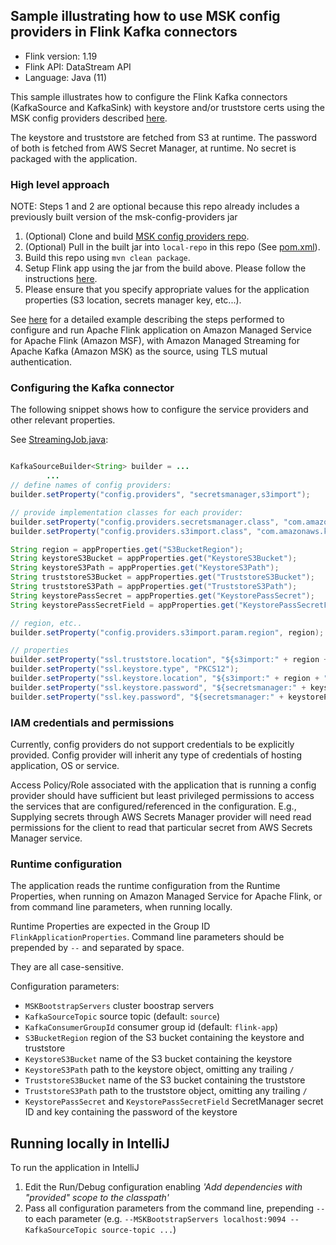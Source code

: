 ## Sample illustrating how to use MSK config providers in Flink Kafka connectors

* Flink version: 1.19
* Flink API: DataStream API
* Language: Java (11)

This sample illustrates how to configure the Flink Kafka connectors (KafkaSource and KafkaSink) with keystore and/or truststore certs using the MSK config providers described [here](https://github.com/aws-samples/msk-config-providers).

The keystore and truststore are fetched from S3 at runtime.
The password of both is fetched from AWS Secret Manager, at runtime.
No secret is packaged with the application.

### High level approach

NOTE: Steps 1 and 2 are optional because this repo already includes a previously built version of the msk-config-providers jar

1. (Optional) Clone and build [MSK config providers repo](https://github.com/aws-samples/msk-config-providers).
2. (Optional) Pull in the built jar into `local-repo` in this repo (See [pom.xml](pom.xml)).
3. Build this repo using `mvn clean package`.
4. Setup Flink app using the jar from the build above. Please follow the instructions [here](https://docs.aws.amazon.com/managed-flink/latest/java/getting-started.html).
5. Please ensure that you specify appropriate values for the application properties (S3 location, secrets manager key, etc...).

See [here](docs/FLINKAPP_MSF_MTLS_SAMPLE.md) for a detailed example describing the steps performed to configure and run Apache Flink application on Amazon Managed Service for Apache Flink (Amazon MSF), with Amazon Managed Streaming for Apache Kafka (Amazon MSK) as the source, using TLS mutual authentication.

### Configuring the Kafka connector

The following snippet shows how to configure the service providers and other relevant properties.

See [StreamingJob.java](src/main/java/com/amazonaws/services/msf/StreamingJob.java):

```java

KafkaSourceBuilder<String> builder = ...
        ...
// define names of config providers:
builder.setProperty("config.providers", "secretsmanager,s3import");

// provide implementation classes for each provider:
builder.setProperty("config.providers.secretsmanager.class", "com.amazonaws.kafka.config.providers.SecretsManagerConfigProvider");
builder.setProperty("config.providers.s3import.class", "com.amazonaws.kafka.config.providers.S3ImportConfigProvider");

String region = appProperties.get("S3BucketRegion");
String keystoreS3Bucket = appProperties.get("KeystoreS3Bucket");
String keystoreS3Path = appProperties.get("KeystoreS3Path");
String truststoreS3Bucket = appProperties.get("TruststoreS3Bucket");
String truststoreS3Path = appProperties.get("TruststoreS3Path");
String keystorePassSecret = appProperties.get("KeystorePassSecret");
String keystorePassSecretField = appProperties.get("KeystorePassSecretField");

// region, etc..
builder.setProperty("config.providers.s3import.param.region", region);

// properties
builder.setProperty("ssl.truststore.location", "${s3import:" + region + ":" + truststoreS3Bucket + "/" + truststoreS3Path + "}");
builder.setProperty("ssl.keystore.type", "PKCS12");
builder.setProperty("ssl.keystore.location", "${s3import:" + region + ":" + keystoreS3Bucket + "/" + keystoreS3Path + "}");
builder.setProperty("ssl.keystore.password", "${secretsmanager:" + keystorePassSecret + ":" + keystorePassSecretField + "}");
builder.setProperty("ssl.key.password", "${secretsmanager:" + keystorePassSecret + ":" + keystorePassSecretField + "}");

```

### IAM credentials and permissions

Currently, config providers do not support credentials to be explicitly provided. 
Config provider will inherit any type of credentials of hosting application, OS or service.

Access Policy/Role associated with the application that is running a config provider should have sufficient but least privileged permissions to access the services that are configured/referenced in the configuration. E.g., Supplying secrets through AWS Secrets Manager provider will need read permissions for the client to read that particular secret from AWS Secrets Manager service.

### Runtime configuration

The application reads the runtime configuration from the Runtime Properties, when running on Amazon Managed Service for Apache Flink,
or from command line parameters, when running locally.

Runtime Properties are expected in the Group ID `FlinkApplicationProperties`.
Command line parameters should be prepended by `--` and separated by space.

They are all case-sensitive.

Configuration parameters:

* `MSKBootstrapServers` cluster boostrap servers
* `KafkaSourceTopic` source topic (default: `source`)
* `KafkaConsumerGroupId` consumer group id (default: `flink-app`)
* `S3BucketRegion` region of the S3 bucket containing the keystore and truststore
* `KeystoreS3Bucket` name of the S3 bucket containing the keystore
* `KeystoreS3Path` path to the keystore object, omitting any trailing `/` 
* `TruststoreS3Bucket` name of the S3 bucket containing the truststore
* `TruststoreS3Path` path to the truststore object, omitting any trailing `/` 
* `KeystorePassSecret` and `KeystorePassSecretField` SecretManager secret ID and key containing the password of the keystore

## Running locally in IntelliJ

To run the application in IntelliJ

1. Edit the Run/Debug configuration enabling *'Add dependencies with "provided" scope to the classpath'*
2. Pass all configuration parameters from the command line, prepending `--` to each parameter (e.g. `--MSKBootstrapServers localhost:9094 --KafkaSourceTopic source-topic ...`)
